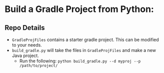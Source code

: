 # Build a Gradle Project from Python:

## Repo Details

* `GradleProjFiles` contains a starter gradle project. This can be modified to your needs.
* `build_gradle.py` will take the files in `GradleProjFiles` and make a new Java project.
	* Run the following: `python build_gradle.py --d myproj --p /path/to/project/`

